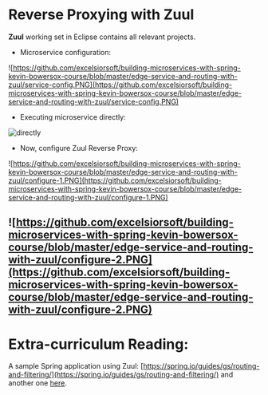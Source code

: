 # Reverse Proxying with Zuul

**Zuul** working set in Eclipse contains all relevant projects.

- Microservice configuration:

![https://github.com/excelsiorsoft/building-microservices-with-spring-kevin-bowersox-course/blob/master/edge-service-and-routing-with-zuul/service-config.PNG](https://github.com/excelsiorsoft/building-microservices-with-spring-kevin-bowersox-course/blob/master/edge-service-and-routing-with-zuul/service-config.PNG)

- Executing microservice directly: 

![directly](https://github.com/excelsiorsoft/building-microservices-with-spring-kevin-bowersox-course/blob/master/edge-service-and-routing-with-zuul/direct%20execution.PNG)

- Now, configure Zuul Reverse Proxy:

![https://github.com/excelsiorsoft/building-microservices-with-spring-kevin-bowersox-course/blob/master/edge-service-and-routing-with-zuul/configure-1.PNG](https://github.com/excelsiorsoft/building-microservices-with-spring-kevin-bowersox-course/blob/master/edge-service-and-routing-with-zuul/configure-1.PNG)

![https://github.com/excelsiorsoft/building-microservices-with-spring-kevin-bowersox-course/blob/master/edge-service-and-routing-with-zuul/configure-2.PNG](https://github.com/excelsiorsoft/building-microservices-with-spring-kevin-bowersox-course/blob/master/edge-service-and-routing-with-zuul/configure-2.PNG)
-------------------------

# Extra-curriculum Reading:

A sample Spring application using Zuul: [https://spring.io/guides/gs/routing-and-filtering/](https://spring.io/guides/gs/routing-and-filtering/) and another one [here](https://piotrminkowski.wordpress.com/2017/02/05/part-1-creating-microservice-using-spring-cloud-eureka-and-zuul/). 

